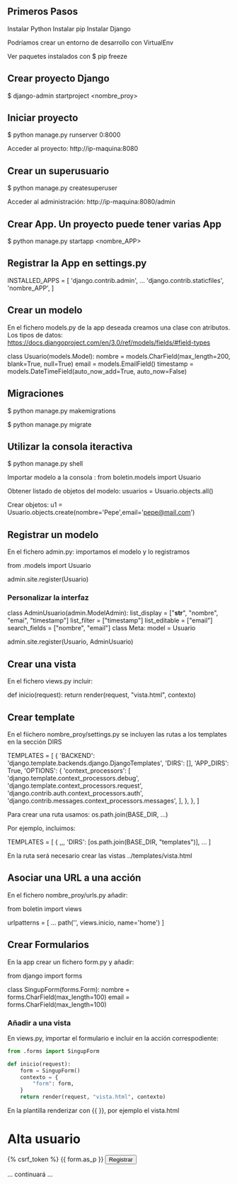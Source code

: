 
## Primeros Pasos

Instalar Python
Instalar pip 
Instalar Django

Podríamos crear un entorno de desarrollo con VirtualEnv

Ver paquetes instalados con $ pip freeze

## Crear proyecto Django
$  django-admin startproject <nombre_proy>

## Iniciar proyecto
$ python manage.py runserver 0:8000

Acceder al proyecto: http://ip-maquina:8080

## Crear un superusuario
$ python manage.py createsuperuser

Acceder al administración:  http://ip-maquina:8080/admin



## Crear App. Un proyecto puede tener varias App
$ python manage.py startapp <nombre_APP>

## Registrar la App en settings.py

INSTALLED_APPS = [
    'django.contrib.admin',
    ...
    'django.contrib.staticfiles',
    'nombre_APP',
]

## Crear un modelo

En el fichero models.py de la app deseada creamos una clase con atributos. Los
tipos de datos: https://docs.djangoproject.com/en/3.0/ref/models/fields/#field-types

class Usuario(models.Model):
    nombre = models.CharField(max_length=200, blank=True, null=True)
    email = models.EmailField()
    timestamp = models.DateTimeField(auto_now_add=True, auto_now=False)


## Migraciones 

$ python manage.py makemigrations

$ python manage.py migrate



## Utilizar la consola iteractiva

$ python manage.py shell

Importar modelo a la consola : from boletin.models import Usuario   

Obtener listado de objetos del modelo: usuarios = Usuario.objects.all()

Crear objetos:  u1 = Usuario.objects.create(nombre='Pepe',email='pepe@mail.com')   

## Registrar un modelo

En el fichero admin.py: importamos el modelo y lo registramos

from .models import Usuario

admin.site.register(Usuario)



### Personalizar la interfaz

class AdminUsuario(admin.ModelAdmin):
    list_display = ["__str__", "nombre", "emai", "timestamp"]
    list_filter = ["timestamp"]
    list_editable = ["email"]
    search_fields = ["nombre", "email"]
    class Meta:
        model = Usuario


admin.site.register(Usuario, AdminUsuario)



## Crear una vista

En el fichero views.py incluir:

def inicio(request):
    return render(request, "vista.html", contexto)


## Crear template
En el fiichero nombre_proy/settings.py se incluyen las rutas a los templates en la sección DIRS

TEMPLATES = [
    {
        'BACKEND': 'django.template.backends.django.DjangoTemplates',
        'DIRS': [],
        'APP_DIRS': True,
        'OPTIONS': {
            'context_processors': [
                'django.template.context_processors.debug',
                'django.template.context_processors.request',
                'django.contrib.auth.context_processors.auth',
                'django.contrib.messages.context_processors.messages',
            ],
        },
    },
]

Para crear una ruta usamos: os.path.join(BASE_DIR, ...)

Por ejemplo, incluimos:

TEMPLATES = [
    {
    ,,,
        'DIRS': [os.path.join(BASE_DIR, "templates")],
    ...
]

En la ruta será necesario crear las vistas
 ../templates/vista.html


## Asociar una URL a una acción

En el fichero nombre_proy/urls.py añadir:

from boletin import views

urlpatterns = [
    ...
    path('', views.inicio, name='home')
]




## Crear Formularios

En la app crear un fichero form.py y añadir:

from django import forms

class SingupForm(forms.Form):
    nombre = forms.CharField(max_length=100)
    email = forms.CharField(max_length=100)


### Añadir a una vista

En views.py, importar el formulario e incluir en la acción correspodiente:

```python
from .forms import SingupForm

def inicio(request):
    form = SingupForm()
    contexto = {
        "form": form,
    }
    return render(request, "vista.html", contexto)
```

En la plantilla renderizar con {{ }}, por ejemplo el vista.html

<h1>Alta usuario</h1>

<form method="POST" action="">{% csrf_token %}
{{ form.as_p }}
<input type="submit" value="Registrar" />
</form>


... continuará ...